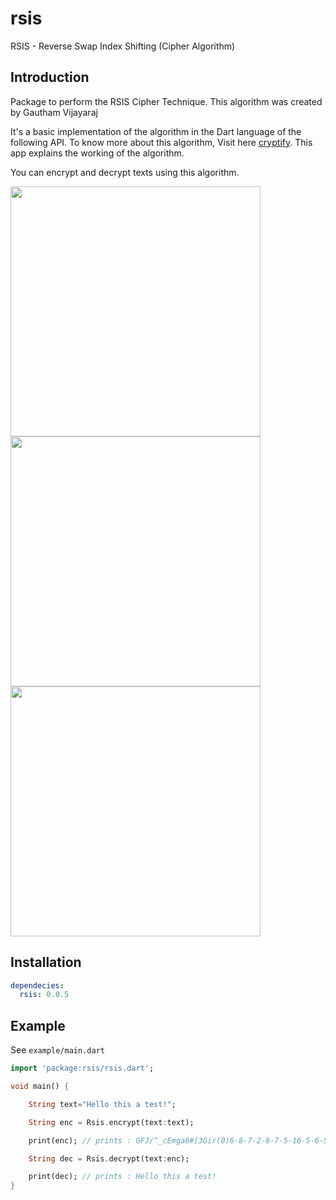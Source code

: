 # rsis

RSIS - Reverse Swap Index Shifting (Cipher Algorithm)

## Introduction

Package to perform the RSIS Cipher Technique. This algorithm was created by Gautham Vijayaraj

It's a basic implementation of the algorithm in the Dart language of the following API. To know more about this algorithm, Visit here [cryptify](https://github.com/gauthiii/cryptify). This app explains the working of the algorithm.

You can encrypt and decrypt texts using this algorithm.

<p>
<img src="https://github.com/gauthiii/rsis/assets/35861219/fba7d6f5-579d-46b6-84d9-2763303f7116" height="400">
  <img src="https://github.com/gauthiii/rsis/assets/35861219/1128f200-8879-438f-a5dd-272f9b457e0f" height="400">
  <img src="https://github.com/gauthiii/rsis/assets/35861219/85a1afe5-9d7e-4ebd-aafa-94890b0b761d" height="400">
<br>
</p>

## Installation

```yaml
dependecies:
  rsis: 0.0.5
```

## Example

See `example/main.dart`

```dart
import 'package:rsis/rsis.dart';

void main() {

    String text="Hello this a test!";

    String enc = Rsis.encrypt(text:text);

    print(enc); // prints : GFJ/^_cEmga8#[3Gir(0)6-8-7-2-8-7-5-16-5-6-5-8-5-3-9-2-9-9

    String dec = Rsis.decrypt(text:enc);

    print(dec); // prints : Hello this a test!
}
```


